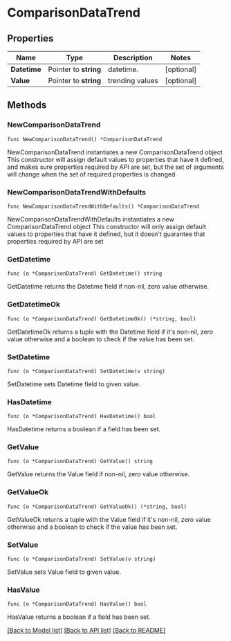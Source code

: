 # ComparisonDataTrend

## Properties

Name | Type | Description | Notes
------------ | ------------- | ------------- | -------------
**Datetime** | Pointer to **string** | datetime. | [optional] 
**Value** | Pointer to **string** | trending values | [optional] 

## Methods

### NewComparisonDataTrend

`func NewComparisonDataTrend() *ComparisonDataTrend`

NewComparisonDataTrend instantiates a new ComparisonDataTrend object
This constructor will assign default values to properties that have it defined,
and makes sure properties required by API are set, but the set of arguments
will change when the set of required properties is changed

### NewComparisonDataTrendWithDefaults

`func NewComparisonDataTrendWithDefaults() *ComparisonDataTrend`

NewComparisonDataTrendWithDefaults instantiates a new ComparisonDataTrend object
This constructor will only assign default values to properties that have it defined,
but it doesn't guarantee that properties required by API are set

### GetDatetime

`func (o *ComparisonDataTrend) GetDatetime() string`

GetDatetime returns the Datetime field if non-nil, zero value otherwise.

### GetDatetimeOk

`func (o *ComparisonDataTrend) GetDatetimeOk() (*string, bool)`

GetDatetimeOk returns a tuple with the Datetime field if it's non-nil, zero value otherwise
and a boolean to check if the value has been set.

### SetDatetime

`func (o *ComparisonDataTrend) SetDatetime(v string)`

SetDatetime sets Datetime field to given value.

### HasDatetime

`func (o *ComparisonDataTrend) HasDatetime() bool`

HasDatetime returns a boolean if a field has been set.

### GetValue

`func (o *ComparisonDataTrend) GetValue() string`

GetValue returns the Value field if non-nil, zero value otherwise.

### GetValueOk

`func (o *ComparisonDataTrend) GetValueOk() (*string, bool)`

GetValueOk returns a tuple with the Value field if it's non-nil, zero value otherwise
and a boolean to check if the value has been set.

### SetValue

`func (o *ComparisonDataTrend) SetValue(v string)`

SetValue sets Value field to given value.

### HasValue

`func (o *ComparisonDataTrend) HasValue() bool`

HasValue returns a boolean if a field has been set.


[[Back to Model list]](../README.md#documentation-for-models) [[Back to API list]](../README.md#documentation-for-api-endpoints) [[Back to README]](../README.md)


